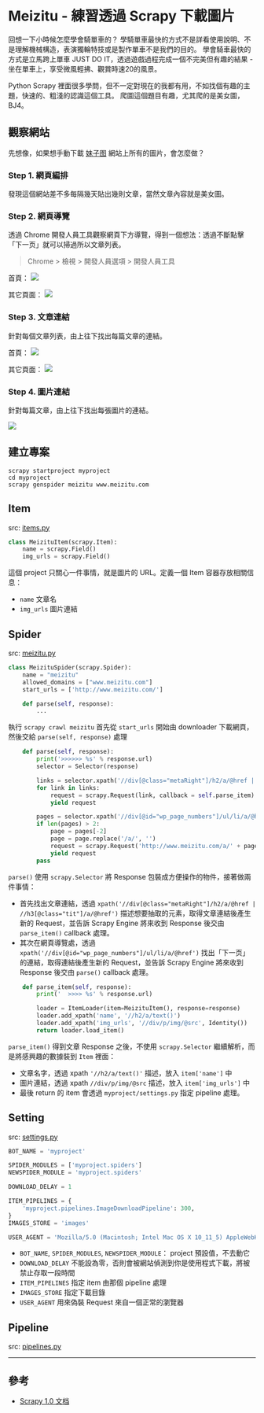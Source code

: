 # Meizitu - 練習透過 Scrapy 下載圖片

回想一下小時候怎麼學會騎單車的？
學騎單車最快的方式不是詳看使用說明、不是理解機械構造，表演獨輪特技或是製作單車不是我們的目的。
學會騎車最快的方式是立馬跨上單車 JUST DO IT，透過遊戲過程完成一個不完美但有趣的結果 - 坐在單車上，享受微風輕拂、觀賞時速20的風景。

Python Scrapy 裡面很多學問，但不一定對現在的我都有用，不如找個有趣的主題，快速的、粗淺的認識這個工具。
爬圖這個題目有趣，尤其爬的是美女圖，BJ4。

## 觀察網站

先想像，如果想手動下載 [妹子图](http://www.meizitu.com/) 網站上所有的圖片，會怎麼做？

### Step 1. 網頁編排

發現這個網站差不多每隔幾天貼出幾則文章，當然文章內容就是美女圖。

### Step 2. 網頁導覽

透過 Chrome 開發人員工具觀察網頁下方導覽，得到一個想法：透過不斷點擊「下一页」就可以掃過所以文章列表。

> Chrome > 檢視 > 開發人員選項 > 開發人員工具

首頁：
![](pictures/meizitu-navigation-homepage.jpg)

其它頁面：
![](pictures/meizitu-navigation-otherpages.jpg)

### Step 3. 文章連結

針對每個文章列表，由上往下找出每篇文章的連結。

首頁：
![](pictures/meizitu-post-homepage.jpg)

其它頁面：
![](pictures/meizitu-post-otherpages.jpg)

### Step 4. 圖片連結

針對每篇文章，由上往下找出每張圖片的連結。

![](pictures/meizitu-postContent.jpg)

## 建立專案
```shell
scrapy startproject myproject
cd myproject
scrapy genspider meizitu www.meizitu.com
```

## Item
src: [items.py](myproject/myproject/items.py)

```python
class MeizituItem(scrapy.Item):
    name = scrapy.Field()
    img_urls = scrapy.Field()
```

這個 project 只關心一件事情，就是圖片的 URL。定義一個 Item 容器存放相關信息：

- `name` 文章名
- `img_urls` 圖片連結

## Spider
src: [meizitu.py](myproject/myproject/spiders/meizitu.py)

```python
class MeizituSpider(scrapy.Spider):
    name = "meizitu"
    allowed_domains = ["www.meizitu.com"]
    start_urls = ['http://www.meizitu.com/']

    def parse(self, response):
        ...
```

執行 `scrapy crawl meizitu` 首先從 `start_urls` 開始由 downloader 下載網頁，然後交給 `parse(self, response)` 處理

```python
    def parse(self, response):
        print('>>>>>> %s' % response.url)
        selector = Selector(response)

        links = selector.xpath('//div[@class="metaRight"]/h2/a/@href | //h3[@class="tit"]/a/@href').extract()
        for link in links:
            request = scrapy.Request(link, callback = self.parse_item)
            yield request

        pages = selector.xpath('//div[@id="wp_page_numbers"]/ul/li/a/@href').extract()
        if len(pages) > 2:
            page = pages[-2]
            page = page.replace('/a/', '')
            request = scrapy.Request('http://www.meizitu.com/a/' + page, callback = self.parse)
            yield request
        pass
```

`parse()` 使用 `scrapy.Selector` 將 Response 包裝成方便操作的物件，接著做兩件事情：

- 首先找出文章連結，透過 `xpath('//div[@class="metaRight"]/h2/a/@href | //h3[@class="tit"]/a/@href')` 描述想要抽取的元素，取得文章連結後產生新的 Request，並告訴 Scrapy Engine 將來收到 Response 後交由 `parse_item()` callback 處理。
- 其次在網頁導覽處，透過 `xpath('//div[@id="wp_page_numbers"]/ul/li/a/@href')` 找出「下一页」的連結，取得連結後產生新的 Request，並告訴 Scrapy Engine 將來收到 Response 後交由 `parse()` callback 處理。

```python
    def parse_item(self, response):
        print('  >>>> %s' % response.url)

        loader = ItemLoader(item=MeizituItem(), response=response)
        loader.add_xpath('name', '//h2/a/text()')
        loader.add_xpath('img_urls', '//div/p/img/@src', Identity())
        return loader.load_item()
```

`parse_item()` 得到文章 Response 之後，不使用 `scrapy.Selector` 繼續解析，而是將感興趣的數據裝到 `Item` 裡面：
- 文章名字，透過 xpath `'//h2/a/text()'` 描述，放入 `item['name']` 中
- 圖片連結，透過 xpath `//div/p/img/@src` 描述，放入 `item['img_urls']` 中
- 最後 return 的 item 會透過 `myproject/settings.py` 指定 pipeline 處理。

## Setting
src: [settings.py](myproject/myproject/settings.py)

```python
BOT_NAME = 'myproject'

SPIDER_MODULES = ['myproject.spiders']
NEWSPIDER_MODULE = 'myproject.spiders'

DOWNLOAD_DELAY = 1

ITEM_PIPELINES = {
    'myproject.pipelines.ImageDownloadPipeline': 300,
}
IMAGES_STORE = 'images'

USER_AGENT = 'Mozilla/5.0 (Macintosh; Intel Mac OS X 10_11_5) AppleWebKit/537.36 (KHTML, like Gecko) Chrome/54.0.2840.98 Safari/537.36'
```

- `BOT_NAME`, `SPIDER_MODULES`, `NEWSPIDER_MODULE`： project 預設值，不去動它
- `DOWNLOAD_DELAY` 不能設為零，否則會被網站偵測到你是使用程式下載，將被禁止存取一段時間
- `ITEM_PIPELINES` 指定 item 由那個 pipeline 處理
- `IMAGES_STORE` 指定下載目錄
- `USER_AGENT` 用來偽裝 Request 來自一個正常的瀏覽器

## Pipeline
src: [pipelines.py](myproject/myproject/pipelines.py)

---
## 參考
- [Scrapy 1.0 文档](http://scrapy-chs.readthedocs.io/zh_CN/1.0/index.html)
